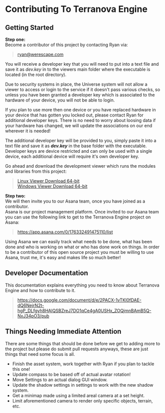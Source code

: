 # Contributing To Terranova Engine

## Getting Started
**Step one:**  
Become a contributor of this project by contacting Ryan via:

>ryan@werescape.com

You will receive a developer key that you will need to put into a text file and save it as 
_dev.key_ in to the viewers main folder where the executable is located 
(in the root directory).

Due to security systems in place, the Universe system will not allow a viewer to 
access or login to the service if it doesn't pass various checks, so unless you have 
been granted a developer key which is associated to the hardware of your device, 
you will not be able to login.

 If you plan to use more then one device or you have replaced hardware in your device 
 that has gotten you locked out, please contact Ryan for additional developer keys. 
 There is no need to worry about loosing data if your hardware has changed, we will 
 update the associations on our end wherever it is needed!

The additional developer key will be provided to you, simply paste it into a text file and 
save it as **_dev.key_** in the base folder with the executable. Developer keys are 
device restricted and can only be used with a single device, each additional device will 
require it's own developer key.

Go ahead and download the development viewer which runs the modules and libraries 
from this project:

>[Linux Viewer Download 64-bit](https://drive.google.com/file/d/1CKLtXsfYg29dMvcvEX7M9aOJWuCkwx93/view?usp=sharing)  
>[Windows Viewer Download 64-bit](https://drive.google.com/file/d/1__pfmv5CliUpu7bMNJO_Nen4XnodzaeY/view?usp=sharing)

**Step two:**  
We will then invite you to our Asana team, once you have joined as a contributor.  
Asana is our project management platform. Once invited to our Asana team you can 
use the following link to get to the Terranova Engine project on Asana:

>https://app.asana.com/0/176332491475110/list

Using Asana we can easily track what needs to be done, what has been done and who is 
working on what or who has done work on things. In order to be a contributor of this 
open source project you must be willing to use Asana, trust me, it's easy and makes life 
so much better!

## Developer Documentation
This documentation explains everything you need to know about Terranova Engine and 
how to contribute to it.

>https://docs.google.com/document/d/e/2PACX-1vTKl0fDAE-dQ6NejrN2t-hgP_DLfgyh8HAlQSBZreJ7DO1qCe4gA0USHx_ZOQjmnBAmB5Q-NxJ34pO3/pub

## Things Needing Immediate Attention
There are some things that should be done before we get to adding more to the 
project but please do submit pull requests anyways, these are just things that need 
some focus is all.

* Finish the asset system, work together with Ryan if you plan to tackle this one!
* Update compass to be based off of actual avatar rotation!
* Move Settings to an actual dialog GUI window.
* Update the shadow settings in settings to work with the new shadow system.
* Get a minimap made using a limited areal camera at a set height.
* Limit aforementioned camera to render only specific objects, terrain, etc.
